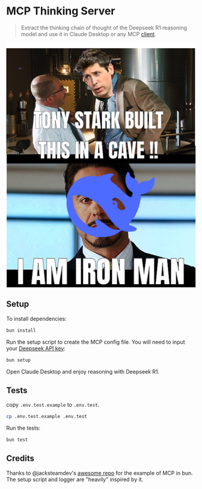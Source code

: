 # MCP Thinking Server

> Extract the thinking chain of thought of the Deepseek R1 reasoning model and use it in Claude Desktop or any MCP [client](https://www.youtube.com/watch?v=9mciRwpcLNY).

![with a box of scraps](./meme.png)

## Setup

To install dependencies:

```bash
bun install
```

Run the setup script to create the MCP config file. You will need to input your [Deepseek API key](https://platform.deepseek.com):

```bash
bun setup
```

Open Claude Desktop and enjoy reasoning with Deepseek R1.

## Tests

copy `.env.test.example` to `.env.test`.

```bash
cp .env.test.example .env.test
```

Run the tests:

```bash
bun test
```

## Credits

Thanks to @jacksteamdev's [awesome repo](https://github.com/jacksteamdev/mcp-sqlite-bun-server) for the example of MCP in bun. The setup script and logger are "heavily" inspired by it.
